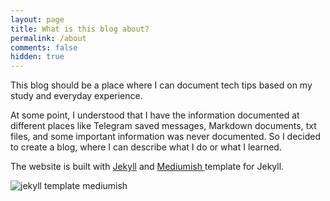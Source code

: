 ```yaml
---
layout: page
title: What is this blog about?
permalink: /about
comments: false
hidden: true
---
```


<div class="row justify-content-between">
<div class="col-md-8 pr-5">

<p>This blog should be a place where I can document tech tips based on my study and everyday experience.</p>
<p>At some point, I understood that I have the information documented at different places like Telegram saved messages, Markdown documents, txt files, and some important information was never documented. So I decided to create a blog, where I can describe what I do or what I learned.</p>
<p>The website is built with <a target="_blank" href="https://jekyllrb.com/">Jekyll</a> and <a target="_blank" href="https://github.com/wowthemesnet/mediumish-theme-jekyll">Mediumish <i class="fab fa-github"></i></a> template for Jekyll.</p>

<p class="mb-5"><img class="shadow-lg" src="{{site.baseurl}}/assets/images/welcome.jpg" alt="jekyll template mediumish" /></p>

</div>
</div>

